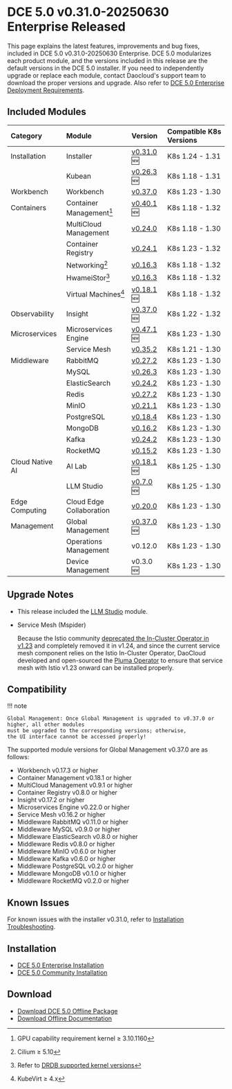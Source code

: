 # DCE 5.0 v0.31.0-20250630 Enterprise Released

This page explains the latest features, improvements and bug fixes, included
in DCE 5.0 v0.31.0-20250630 Enterprise. DCE 5.0 modularizes each product module,
and the versions included in this release are the default versions
in the DCE 5.0 installer. If you need to independently upgrade or replace each module, contact
Daocloud's support team to download the proper versions and upgrade. Also refer to
[DCE 5.0 Enterprise Deployment Requirements](../../install/commercial/deploy-requirements.md).

## Included Modules

| Category | Module | Version | Compatible K8s Versions |
| :--- | :---- | :--- | :------------ |
| Installation | Installer | [v0.31.0](../../install/release-notes.md#v0310) :new: | K8s 1.24 - 1.31 |
| | Kubean | [v0.26.3](https://github.com/kubean-io/kubean/releases) :new: | K8s 1.18 - 1.31 |
| Workbench | Workbench | [v0.37.0](../../amamba/intro/release-notes.md#v0370) | K8s 1.23 - 1.30 |
| Containers | Container Management[^1] | [v0.40.1](../../kpanda/intro/release-notes.md#v0401) :new: | K8s 1.18 - 1.32 |
| | MultiCloud Management | [v0.24.0](../../kairship/intro/release-notes.md#v0240) | K8s 1.18 - 1.30 |
| | Container Registry | [v0.24.1](../../kangaroo/intro/release-notes.md#v0240) | K8s 1.23 - 1.32 |
| | Networking[^2] | [v0.16.3](../../network/intro/release-notes.md#v0162) | K8s 1.18 - 1.32 |
| | HwameiStor[^3] | [v0.16.3](../../storage/hwameistor/release-notes.md#v0163) | K8s 1.18 - 1.32 |
| | Virtual Machines[^4] | [v0.18.1](../../virtnest/intro/release-notes.md#v0181) :new: | K8s 1.18 - 1.32 |
| Observability | Insight | [v0.37.0](../../insight/intro/release-notes.md#v0370) :new: | K8s 1.22 - 1.32 |
| Microservices | Microservices Engine | [v0.47.1](../../skoala/intro/release-notes.md#v0471) :new: | K8s 1.23 - 1.30 |
| | Service Mesh | [v0.35.2](../../mspider/intro/release-notes.md#v0352) | K8s 1.21 - 1.30 |
| Middleware | RabbitMQ | [v0.27.2](../../middleware/rabbitmq/release-notes.md#v0271) | K8s 1.23 - 1.30 |
| | MySQL | [v0.26.3](../../middleware/mysql/release-notes.md#v0263) | K8s 1.23 - 1.30 |
| | ElasticSearch | [v0.24.2](../../middleware/elasticsearch/release-notes.md#v0242) | K8s 1.23 - 1.30 |
| | Redis | [v0.27.2](../../middleware/redis/release-notes.md#v0272) | K8s 1.23 - 1.30 |
| | MinIO | [v0.21.1](../../middleware/minio/release-notes.md#v0211) | K8s 1.23 - 1.30 |
| | PostgreSQL | [v0.18.4](../../middleware/postgresql/release-notes.md#v0184) | K8s 1.23 - 1.30 |
| | MongoDB | [v0.16.2](../../middleware/mongodb/release-notes.md#v0162) | K8s 1.23 - 1.30 |
| | Kafka | [v0.24.2](../../middleware/kafka/release-notes.md#v0242) | K8s 1.23 - 1.30 |
| | RocketMQ | [v0.15.2](../../middleware/rocketmq/release-notes.md#v0152) | K8s 1.23 - 1.30 |
| Cloud Native AI| AI Lab | [v0.18.1](../../baize/intro/release-notes.md#v0181) :new: | K8s 1.25 - 1.30 |
| | LLM Studio | [v0.7.0](../../baize/intro/release-notes.md#v070) :new: | K8s 1.25 - 1.30 |
| Edge Computing | Cloud Edge Collaboration | [v0.20.0](../../kant/intro/release-notes.md#v0200) | K8s 1.23 - 1.30 |
| Management | Global Management | [v0.37.0](../../ghippo/intro/release-notes.md#v0370) :new: | K8s 1.23 - 1.30 |
| | Operations Management | v0.12.0 | K8s 1.23 - 1.30 |
| | Device Management | v0.3.0 :new: | K8s 1.23 - 1.30 |

[^1]: GPU capability requirement kernel ≥ 3.10.1160
[^2]: Cilium ≥ 5.10
[^3]: Refer to [DRDB supported kernel versions](../../storage/hwameistor/intro/drbd-support.md)
[^4]: KubeVirt ≥ 4.x

## Upgrade Notes

- This release included the [LLM Studio](https://docs.d.run/models/) module.

- Service Mesh (Mspider)

    Because the Istio community
    [deprecated the In-Cluster Operator in v1.23](https://istio.io/latest/zh/blog/2024/in-cluster-operator-deprecation-announcement/)
    and completely removed it in v1.24, and since the current service mesh component relies on the Istio In-Cluster Operator,
    DaoCloud developed and open-sourced the [Pluma Operator](https://github.com/pluma-tools/pluma-operator)
    to ensure that service mesh with Istio v1.23 onward can be installed properly.

## Compatibility

!!! note

    Global Management: Once Global Management is upgraded to v0.37.0 or higher, all other modules
    must be upgraded to the corresponding versions; otherwise,
    the UI interface cannot be accessed properly!

The supported module versions for Global Management v0.37.0 are as follows:

- Workbench v0.17.3 or higher
- Container Management v0.18.1 or higher
- MultiCloud Management v0.9.1 or higher
- Container Registry v0.8.0 or higher
- Insight v0.17.2 or higher
- Microservices Engine v0.22.0 or higher
- Service Mesh v0.16.2 or higher
- Middleware RabbitMQ v0.11.0 or higher
- Middleware MySQL v0.9.0 or higher
- Middleware ElasticSearch v0.8.0 or higher
- Middleware Redis v0.8.0 or higher
- Middleware MinIO v0.6.0 or higher
- Middleware Kafka v0.6.0 or higher
- Middleware PostgreSQL v0.2.0 or higher
- Middleware MongoDB v0.1.0 or higher
- Middleware RocketMQ v0.2.0 or higher

## Known Issues

For known issues with the installer v0.31.0, refer to [Installation Troubleshooting](../../install/faq.md).

## Installation

- [DCE 5.0 Enterprise Installation](../../install/commercial/deploy-arch.md)
- [DCE 5.0 Community Installation](../../install/community/resources.md)

## Download

- [Download DCE 5.0 Offline Package](../../download/index.md)
- [Download Offline Documentation](../../download/index.md#download-offline-documentation)
